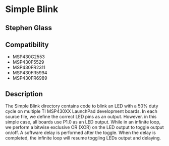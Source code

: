 # Simple Blink
## Stephen Glass

## Compatibility
* MSP430G2553
* MSP430F5529
* MSP430FR2311
* MSP430FR5994
* MSP430FR6989

## Description
The Simple Blink directory contains code to blink an LED with a 50% duty cycle on multiple TI MSP430XX LaunchPad development boards.
In each source file, we define the correct LED pins as an output. However. in this simple case, all boards use P1.0 as an LED output. While in an infinite loop, we perform a bitwise exclusive OR (XOR) on the LED output to toggle output on/off. A software delay is performed after the toggle. When the delay is completed, the infinite loop will resume toggling LEDs output and delaying.